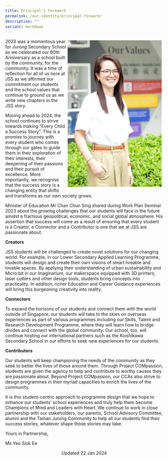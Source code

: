 ```yaml
---
title: Principal's Foreword
permalink: /our-identity/principal-forward/
description: ""
variant: markdown
---
```

<img src="/images/Principal%20Ms%20Yeo.jpeg" style="height: auto;width:300px;float: right;margin: 5px;">          <!-- /\* Font Definitions \*/ @font-face {font-family:"Cambria Math"; panose-1:2 4 5 3 5 4 6 3 2 4; mso-font-charset:0; mso-generic-font-family:roman; mso-font-pitch:variable; mso-font-signature:-536869121 1107305727 33554432 0 415 0;} @font-face {font-family:DengXian; panose-1:2 1 6 0 3 1 1 1 1 1; mso-font-alt:等线; mso-font-charset:134; mso-generic-font-family:auto; mso-font-pitch:variable; mso-font-signature:-1610612033 953122042 22 0 262159 0;} @font-face {font-family:Calibri; panose-1:2 15 5 2 2 2 4 3 2 4; mso-font-charset:0; mso-generic-font-family:swiss; mso-font-pitch:variable; mso-font-signature:-469750017 -1040178053 9 0 511 0;} @font-face {font-family:"\\@DengXian"; panose-1:2 1 6 0 3 1 1 1 1 1; mso-font-charset:134; mso-generic-font-family:auto; mso-font-pitch:variable; mso-font-signature:-1610612033 953122042 22 0 262159 0;} /\* Style Definitions \*/ p.MsoNormal, li.MsoNormal, div.MsoNormal {mso-style-unhide:no; mso-style-qformat:yes; mso-style-parent:""; margin:0cm; mso-pagination:widow-orphan; font-size:11.0pt; font-family:"Calibri",sans-serif; mso-fareast-font-family:DengXian; mso-fareast-theme-font:minor-fareast; mso-ligatures:standardcontextual;} .MsoChpDefault {mso-style-type:export-only; mso-default-props:yes; font-family:"Calibri",sans-serif; mso-ascii-font-family:Calibri; mso-ascii-theme-font:minor-latin; mso-fareast-font-family:DengXian; mso-fareast-theme-font:minor-fareast; mso-hansi-font-family:Calibri; mso-hansi-theme-font:minor-latin; mso-bidi-font-family:Latha; mso-bidi-theme-font:minor-bidi;} .MsoPapDefault {mso-style-type:export-only; margin-bottom:8.0pt; line-height:107%;} @page WordSection1 {size:612.0pt 792.0pt; margin:72.0pt 72.0pt 72.0pt 72.0pt; mso-header-margin:36.0pt; mso-footer-margin:36.0pt; mso-paper-source:0;} div.WordSection1 {page:WordSection1;} -->

2023 was a momentous year for Jurong Secondary School as we celebrated our 60th Anniversary as a school built by the community, for the community. It was a time of reflection for all of us here at JSS as we affirmed our commitment our students and the school values that continue to ground us as we write new chapters in the JSS story.

Moving ahead to 2024, the school continues to strive towards making “Every Child a Success Story”. This is a promise to journey with every student who comes through our gates to guide them in their exploration of their interests, their deepening of their passions and their pursuit of excellence. More importantly, we recognise that the success story is a changing entity that shifts and transforms as our own society grows.

Minister of Education Mr Chan Chun Sing shared during Work Plan Seminar 2023 about the growing challenges that our students will face in the future amidst a fractious geopolitical, economic, and social global atmosphere. His assertion that success will come as a result of ensuring that every student is a Creator, a Connector and a Contributor is one that we at JSS are passionate about.

**Creators**

JSS students will be challenged to create novel solutions for our changing world. For example, in our Lower Secondary Applied Learning Programme, students will design and create their own visions of smart liveable and lovable spaces. By applying their understanding of urban sustainability and Micro:bit in our Imaginarium, our makerspace equipped with 3D printers, laser cutters and other design tools, students bring concepts into practicality. In addition, richer Education and Career Guidance experiences will bring this burgeoning creativity into reality.

**Connectors**

To expand the horizons of our students and connect them with the world outside of Singapore, our students will take to the skies on overseas experiences as part of various programmes including our Skills, Talent and Research Development Programme, where they will learn how to bridge divides and connect with the global community. Our school, too, will continue hosting our international partners such as the Koishikawa Secondary School in our efforts to seek new experiences for our students.

**Contributors**

Our students will keep championing the needs of the community as they seek to better the lives of those around them. Through Project COMpassion, students are given the agency to help and contribute to worthy causes they are passionate about. Beyond Project COMpassion, our CCAs also strive to design programmes in their myriad capacities to enrich the lives of the community.

It is this student-centric approach to programme design that we hope to enhance our students’ school experiences and truly help them become Champions of Mind and Leaders with Heart. We continue to work in close partnership with our stakeholders, our parents, School Advisory Committee, alumni and the Taman Jurong Community to help all our students find their success stories, whatever shape those stories may take.

Yours in Partnership,

Ms Yeo Siok Ee

<center> Updated 22 Jan 2024</center>